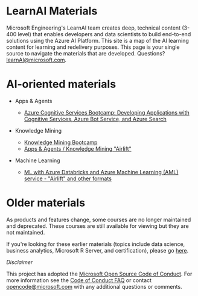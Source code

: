 # LearnAI Materials 

Microsoft Engineering's LearnAI team creates deep, technical content (3-400 level) that enables developers and data scientists to build end-to-end solutions using the Azure AI Platform. This site is a map of the AI learning content for learning and redelivery purposes. This page is your single source to navigate the materials that are developed. Questions? [learnAI@microsoft.com](mailto:learnAI@microsoft.com).

# AI-oriented materials

- Apps & Agents
  - [Azure Cognitive Services Bootcamp: Developing Applications with Cognitive Services, Azure Bot Service, and Azure Search][emergingbootcamp]
  
- Knowledge Mining
  - [Knowledge Mining Bootcamp](https://azure.github.io/LearnAI-KnowledgeMiningBootcamp/)
  - [Apps & Agents / Knowledge Mining "Airlift"](https://github.com/Azure/LearnAI-Airlift)
  
- Machine Learning
  - [ML with Azure Databricks and Azure Machine Learning (AML) service - "Airlift" and other formats](https://azure.github.io/LearnAI_Azure_ML/)

# Older materials

As products and features change, some courses are no longer maintained and deprecated. These courses are still available for viewing but they are not maintained.

If you're looking for these earlier materials (topics include data science, business analytics, Microsoft R Server, and certification), please go [here][older_learnai_materials].

*Disclaimer*

This project has adopted the [Microsoft Open Source Code of Conduct](https://opensource.microsoft.com/codeofconduct/). For more information see the [Code of Conduct FAQ](https://opensource.microsoft.com/codeofconduct/faq/) or contact [opencode@microsoft.com](mailto:opencode@microsoft.com) with any additional questions or comments.

[emergingbootcamp]: https://github.com/Azure/LearnAI-Bootcamp
[advancedbot]: https://azure.github.io/learnAnalytics-AdvancedFeaturesforMicrosoftBotFramework
[buildingcomputervision]: https://azure.github.io/learnAnalytics-Buildingacomputervisionapplicationusingcustomvisionservice
[designingandarchitectingintelligentagents]: https://azure.github.io/LearnAI-DesigningandArchitectingIntelligentAgents/
[buildinganenterprisecognitivesearchsolution]: https://azure.github.io/LearnAI-Cognitive-Search/
[ai-lp-home]: https://azure.microsoft.com/en-us/training/learning-paths/azure-ai-developer/
[ai-lp-gettingstarted]: https://learnanalytics.microsoft.com/learningpaths/developing-ai-applications-getting-started
[ai-lp-nlp]: https://learnanalytics.microsoft.com/learningpaths/developing-custom-ai-applications
[ai-lp-deeplearning]: https://learnanalytics.microsoft.com/learningpaths/developing-advanced-ai-applications
[older_learnai_materials]: https://github.com/Azure/learnAnalytics-public/blob/gh-pages/learnanalytics_materials.md

